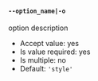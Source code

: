 #### `--option_name|-o`

option description

* Accept value: yes
* Is value required: yes
* Is multiple: no
* Default: `'style'`
